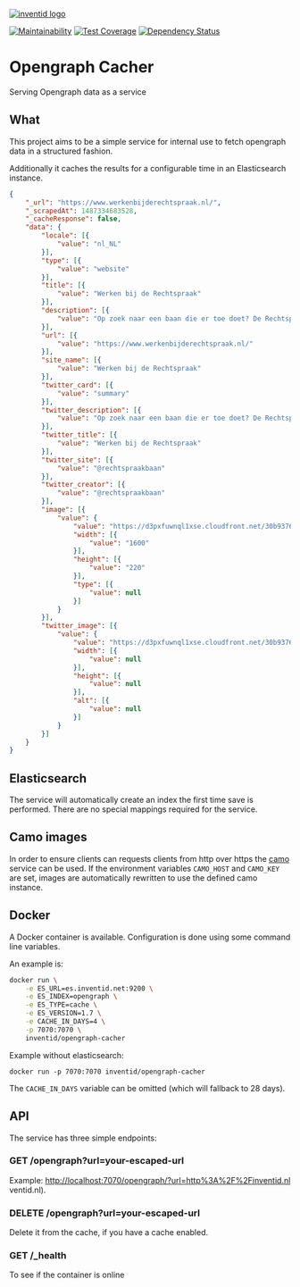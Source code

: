 [![inventid logo](https://cdn.inventid.nl/assets/logo-horizontally-ba8ae38ab1f53863fa4e99b977eaa1c7.png)](http://opensource.inventid.nl)

[![Maintainability](https://api.codeclimate.com/v1/badges/2a3154e29a838ece025b/maintainability)](https://codeclimate.com/github/inventid/opengraph-cacher/maintainability)
[![Test Coverage](https://api.codeclimate.com/v1/badges/2a3154e29a838ece025b/test_coverage)](https://codeclimate.com/github/inventid/opengraph-cacher/test_coverage)
[![Dependency Status](https://gemnasium.com/badges/github.com/inventid/opengraph-cacher.svg)](https://gemnasium.com/github.com/inventid/opengraph-cacher)

# Opengraph Cacher

Serving Opengraph data as a service

## What

This project aims to be a simple service for internal use to fetch opengraph data in a structured fashion.

Additionally it caches the results for a configurable time in an Elasticsearch instance.

```json
{
	"_url": "https://www.werkenbijderechtspraak.nl/",
	"_scrapedAt": 1487334683528,
	"_cacheResponse": false,
	"data": {
		"locale": [{
			"value": "nl_NL"
		}],
		"type": [{
			"value": "website"
		}],
		"title": [{
			"value": "Werken bij de Rechtspraak"
		}],
		"description": [{
			"value": "Op zoek naar een baan die er toe doet? De Rechtspraak heeft geregeld vacatures voor nieuwe collega's in juridische, staf of ICT functies"
		}],
		"url": [{
			"value": "https://www.werkenbijderechtspraak.nl/"
		}],
		"site_name": [{
			"value": "Werken bij de Rechtspraak"
		}],
		"twitter_card": [{
			"value": "summary"
		}],
		"twitter_description": [{
			"value": "Op zoek naar een baan die er toe doet? De Rechtspraak heeft geregeld vacatures voor nieuwe collega's in juridische, staf of ICT functies"
		}],
		"twitter_title": [{
			"value": "Werken bij de Rechtspraak"
		}],
		"twitter_site": [{
			"value": "@rechtspraakbaan"
		}],
		"twitter_creator": [{
			"value": "@rechtspraakbaan"
		}],
		"image": [{
			"value": {
				"value": "https://d3pxfuwnql1xse.cloudfront.net/30b9376b5b94713347a6c5c37faf2d1deef6cf59?url=https%3A%2F%2Fwww.werkenbijderechtspraak.nl%2Fwp-content%2Fuploads%2F2016%2F08%2Fheader-3.jpg",
				"width": [{
					"value": "1600"
				}],
				"height": [{
					"value": "220"
				}],
				"type": [{
					"value": null
				}]
			}
		}],
		"twitter_image": [{
			"value": {
				"value": "https://d3pxfuwnql1xse.cloudfront.net/30b9376b5b94713347a6c5c37faf2d1deef6cf59?url=https%3A%2F%2Fwww.werkenbijderechtspraak.nl%2Fwp-content%2Fuploads%2F2016%2F08%2Fheader-3.jpg",
				"width": [{
					"value": null
				}],
				"height": [{
					"value": null
				}],
				"alt": [{
					"value": null
				}]
			}
		}]
	}
}
```

## Elasticsearch

The service will automatically create an index the first time save is performed.
There are no special mappings required for the service.

## Camo images

In order to ensure clients can requests clients from http over https the [camo](https://github.com/atmos/camo) service can be used. If the environment variables `CAMO_HOST` and `CAMO_KEY` are set, images are automatically rewritten to use the defined camo instance.

## Docker

A Docker container is available.
Configuration is done using some command line variables.

An example is:

```bash
docker run \
    -e ES_URL=es.inventid.net:9200 \
    -e ES_INDEX=opengraph \
    -e ES_TYPE=cache \
    -e ES_VERSION=1.7 \
    -e CACHE_IN_DAYS=4 \
    -p 7070:7070 \
    inventid/opengraph-cacher
```

Example without elasticsearch:

    docker run -p 7070:7070 inventid/opengraph-cacher

The `CACHE_IN_DAYS` variable can be omitted (which will fallback to 28 days).

## API

The service has three simple endpoints:

### GET /opengraph?url=your-escaped-url

Example: [http://localhost:7070/opengraph/?url=http%3A%2F%2Finventid.nl]()
ventid.nl).

### DELETE /opengraph?url=your-escaped-url

Delete it from the cache, if you have a cache enabled.

### GET /_health

To see if the container is online
